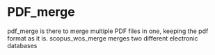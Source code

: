 # PDF_merge
pdf_merge is there to merge multiple PDF files in one, keeping the pdf format as it is.
scopus_wos_merge merges two different electronic databases
